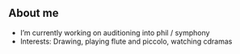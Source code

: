 ## About me

- I’m currently working on auditioning into phil / symphony
- Interests: Drawing, playing flute and piccolo, watching cdramas
